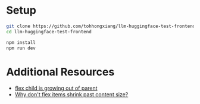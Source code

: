 # Setup

```sh
git clone https://github.com/tohhongxiang/llm-huggingface-test-frontend
cd llm-huggingface-test-frontend

npm install
npm run dev
```

# Additional Resources

- [flex child is growing out of parent](https://stackoverflow.com/questions/41674979/flex-child-is-growing-out-of-parent)
- [Why don't flex items shrink past content size?](https://stackoverflow.com/questions/36247140/why-dont-flex-items-shrink-past-content-size)